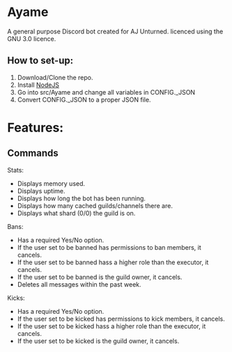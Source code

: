 # Ayame
A general purpose Discord bot created for AJ Unturned. licenced using the GNU 3.0 licence.

## How to set-up:
1. Download/Clone the repo.
2. Install [NodeJS](https://nodejs.org/en/download/)
3. Go into src/Ayame and change all variables in CONFIG._JSON
4. Convert CONFIG._JSON to a proper JSON file.


# Features:
## Commands

Stats:
- Displays memory used.
- Displays uptime.
- Displays how long the bot has been running.
- Displays how many cached guilds/channels there are.
- Displays what shard (0/0) the guild is on.

Bans:
- Has a required Yes/No option.
- If the user set to be banned has permissions to ban members, it cancels.
- If the user set to be banned hass a higher role than the executor, it cancels.
- If the user set to be banned is the guild owner, it cancels.
- Deletes all messages within the past week.

Kicks:
- Has a required Yes/No option.
- If the user set to be kicked has permissions to kick members, it cancels.
- If the user set to be kicked hass a higher role than the executor, it cancels.
- If the user set to be kicked is the guild owner, it cancels.
